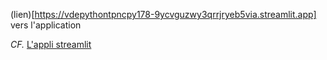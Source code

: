 (lien)[https://vdepythontpncpy178-9ycvguzwy3qrrjryeb5via.streamlit.app] vers l'application 

*CF.* [L'appli streamlit](https://vdepythontpncpy178-9ycvguzwy3qrrjryeb5via.streamlit.app/)

